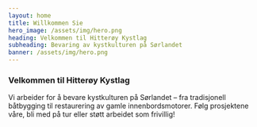 ```yaml
---
layout: home
title: Willkommen Sie
hero_image: /assets/img/hero.png
heading: Velkommen til Hitterøy Kystlag
subheading: Bevaring av kystkulturen på Sørlandet
banner: /assets/img/hero.png
---
```

### Velkommen til Hitterøy Kystlag

Vi arbeider for å bevare kystkulturen på Sørlandet – fra tradisjonell båtbygging
til restaurering av gamle innenbordsmotorer. Følg prosjektene våre, bli med på tur
eller støtt arbeidet som frivillig!
